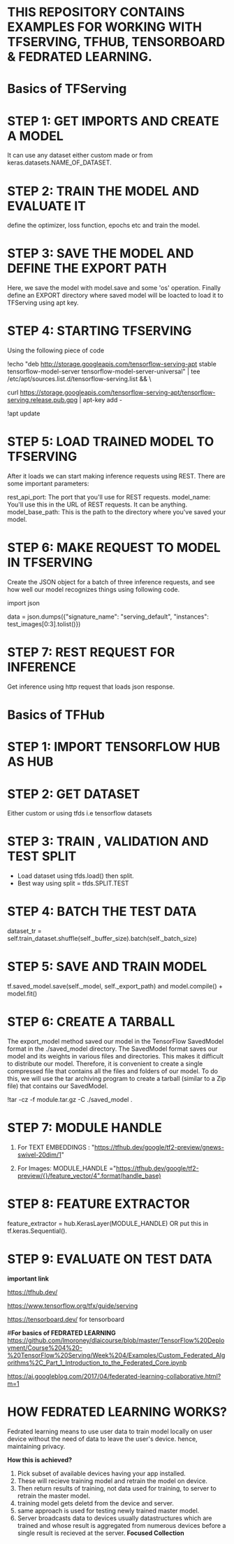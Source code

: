 # THIS REPOSITORY CONTAINS EXAMPLES FOR WORKING WITH TFSERVING, TFHUB, TENSORBOARD & FEDRATED LEARNING.

# Basics of TFServing

# STEP 1: GET IMPORTS AND CREATE A MODEL
It can use any dataset either custom made or from keras.datasets.NAME_OF_DATASET.

# STEP 2: TRAIN THE MODEL AND EVALUATE IT
define the optimizer, loss function, epochs etc and train the model.

# STEP 3: SAVE THE MODEL AND DEFINE THE EXPORT PATH
Here, we save the model with model.save and some 'os' operation. Finally define an EXPORT directory where saved model will be loacted to load it to TFServing using apt key.

# STEP 4: STARTING TFSERVING
Using the following piece of code

!echo "deb http://storage.googleapis.com/tensorflow-serving-apt stable tensorflow-model-server tensorflow-model-server-universal" | tee /etc/apt/sources.list.d/tensorflow-serving.list && \

curl https://storage.googleapis.com/tensorflow-serving-apt/tensorflow-serving.release.pub.gpg | apt-key add -

!apt update


# STEP 5: LOAD TRAINED MODEL TO TFSERVING 
After it loads we can start making inference requests using REST. There are some important parameters:

rest_api_port: The port that you'll use for REST requests.
model_name: You'll use this in the URL of REST requests. It can be anything.
model_base_path: This is the path to the directory where you've saved your model. 

# STEP 6: MAKE REQUEST TO MODEL IN TFSERVING
Create the JSON object for a batch of three inference requests, and see how well our model recognizes things using following code.

import json

data = json.dumps({"signature_name": "serving_default", "instances": test_images[0:3].tolist()})

# STEP 7: REST REQUEST FOR INFERENCE
Get inference using http request that loads json response.

# Basics of TFHub

# STEP 1: IMPORT TENSORFLOW HUB AS HUB

# STEP 2: GET DATASET
Either custom or using tfds i.e tensorflow datasets

# STEP 3: TRAIN , VALIDATION AND TEST SPLIT
* Load dataset using tfds.load() then split.
* Best way using split = tfds.SPLIT.TEST

# STEP 4: BATCH THE TEST DATA
dataset_tr = self.train_dataset.shuffle(self._buffer_size).batch(self._batch_size)

# STEP 5: SAVE AND TRAIN MODEL
tf.saved_model.save(self._model, self._export_path) and model.compile() + model.fit()

# STEP 6: CREATE A TARBALL
The export_model method saved our model in the TensorFlow SavedModel format in the ./saved_model directory. The SavedModel format saves our model and its weights in various files and directories. This makes it difficult to distribute our model. Therefore, it is convenient to create a single compressed file that contains all the files and folders of our model. To do this, we will use the tar archiving program to create a tarball (similar to a Zip file) that contains our SavedModel.

!tar -cz -f module.tar.gz -C ./saved_model .

# STEP 7: MODULE HANDLE
1. For TEXT EMBEDDINGS : "https://tfhub.dev/google/tf2-preview/gnews-swivel-20dim/1"

2. For Images: MODULE_HANDLE ="https://tfhub.dev/google/tf2-preview/{}/feature_vector/4".format(handle_base)

# STEP 8: FEATURE EXTRACTOR
feature_extractor = hub.KerasLayer(MODULE_HANDLE)   OR put this in tf.keras.Sequential().

# STEP 9: EVALUATE ON TEST DATA

**important link**

https://tfhub.dev/

https://www.tensorflow.org/tfx/guide/serving

https://tensorboard.dev/   for tensorboard

#**For basics of FEDRATED LEARNING**
https://github.com/lmoroney/dlaicourse/blob/master/TensorFlow%20Deployment/Course%204%20-%20TensorFlow%20Serving/Week%204/Examples/Custom_Federated_Algorithms%2C_Part_1_Introduction_to_the_Federated_Core.ipynb


https://ai.googleblog.com/2017/04/federated-learning-collaborative.html?m=1

# HOW FEDRATED LEARNING WORKS?
Fedrated learning means to use user data to train model locally on user device without the need of data to leave the user's device. hence, maintaining privacy.

**How this is achieved?**
1. Pick subset of available devices having your app installed.
2. These will recieve training model and retrain the model on device.
3. Then return results of training, not data used for training, to server to retrain the master model.
4. training model gets deletd from the device and server.
5. same approach is used for testing newly trained master model.
6. Server broadcasts data to devices usually datastructures which are trained and whose result is aggregated from numerous devices before a single result is recieved at the server.
**Focused Collection**













